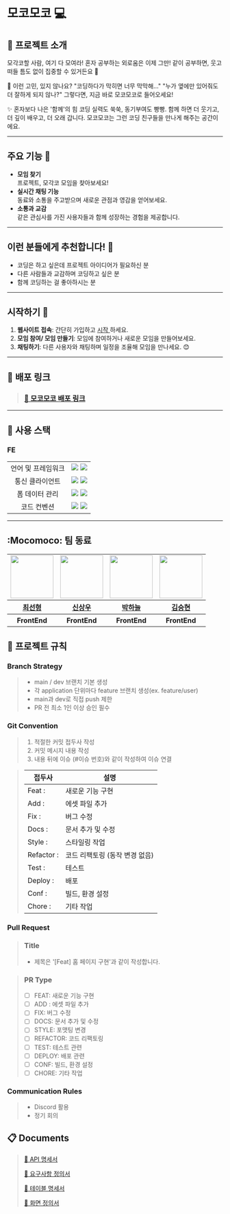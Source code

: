 # 모코모코 💻

## 📖 프로젝트 소개
모각코할 사람, 여기 다 모여라!
혼자 공부하는 외로움은 이제 그만!
같이 공부하면, 웃고 떠들 틈도 없이 집중할 수 있거든요 🌱

💬 이런 고민, 있지 않나요?
"코딩하다가 막히면 너무 막막해…"
"누가 옆에만 있어줘도 더 잘하게 되지 않나?"
그렇다면, 지금 바로 모코모코로 들어오세요!

✨ 혼자보다 나은 '함께'의 힘
코딩 실력도 쑥쑥, 동기부여도 빵빵.
함께 하면 더 웃기고, 더 깊이 배우고, 더 오래 갑니다.
모코모코는 그런 코딩 친구들을 만나게 해주는 공간이에요.

---

## 주요 기능 🌟  
- **모임 찾기**  
  프로젝트, 모각코 모임을 찾아보세요! 
- **실시간 채팅 기능**  
  동료와 소통을 주고받으며 새로운 관점과 영감을 얻어보세요.   
- **소통과 교감**  
  같은 관심사를 가진 사용자들과 함께 성장하는 경험을 제공합니다.  

---

## 이런 분들에게 추천합니다! 🎯  
- 코딩은 하고 싶은데 프로젝트 아이디어가 필요하신 분  
- 다른 사람들과 교감하며 코딩하고 싶은 분  
- 함께 코딩하는 걸 좋아하시는 분

---

## 시작하기 🚀  
1. **웹사이트 접속**: 간단히 가입하고 [ 시작 ](https://mocomoco.store/)하세요.  
2. **모임 참여/ 모임 만들기**: 모임에 참여하거나 새로운 모임을 만들어보세요.  
3. **채팅하기**: 다른 사용자와 채팅하며 일정을 조율해 모임을 만나세요.  😊

---
## 🔗 배포 링크

> ### [ 📗 모코모코 배포 링크 ](https://mocomoco.store)

---


## 🧰 사용 스택



### FE

<table>
  <tr>
    <td align="center">언어 및 프레임워크</td>
    <td>
     <img src="https://img.shields.io/badge/Next.js-000000?style=for-the-badge&logo=next.js&logoColor=white">
      <img src="https://img.shields.io/badge/TypeScript-3178C6?logo=typescript&logoColor=fff&style=for-the-badge"/>
    </td>
  <tr>
    <td align="center">통신 클라이언트</td>
    <td>
      <img src="https://img.shields.io/badge/Axios-5A29E4?logo=axios&logoColor=fff&style=for-the-badge"/>
      <img src="https://img.shields.io/badge/tanstack%20query-FF4154?logo=reactquery&logoColor=fff&style=for-the-badge"/>
    </td>
  <tr>
    <td align="center">폼 데이터 관리</td>
    <td>
      <img src="https://img.shields.io/badge/React%20Hook%20Form-EC5990?logo=reacthookform&logoColor=fff&style=for-the-badge"/>
      <img src="https://img.shields.io/badge/Zod-3E67B1?logo=zod&logoColor=fff&style=for-the-badge"/>
    </td>
  <tr>
    <td align="center">코드 컨벤션</td>
    <td>
      <img src="https://img.shields.io/badge/ESLint-4B32C3?logo=eslint&logoColor=fff&style=for-the-badge"/>
      <img src="https://img.shields.io/badge/Prettier-F7B93E?logo=prettier&logoColor=fff&style=for-the-badge"/>
<!--       <img src="https://img.shields.io/badge/husky-F05032?logo=git&logoColor=fff&style=for-the-badge"/> -->
<!--       <img src="https://img.shields.io/badge/commitlint-000000?logo=commitlint&logoColor=fff&style=for-the-badge"/> -->
    </td>
  </tr>
</table>



--- 

## :Mocomoco: 팀 동료

<table>
    <tbody>
        <tr>
            <td>
                <a href="https://github.com/seonysun">
                    <img src="https://avatars.githubusercontent.com/seonysun" width="100" height="100"/>
                </a>  
            </td>
            <td>
                <a href="https://github.com/Gu-Sul">
                    <img src="https://avatars.githubusercontent.com/Gu-Sul" width="100" height="100"/>
                </a>  
            </td>
            <td>
                <a href="https://github.com/neuliii">
                    <img src="https://avatars.githubusercontent.com/neuliii" width="100" height="100"/>
                </a>  
            </td>
            <td>
                <a href="https://github.com/namul21">
                    <img src="https://avatars.githubusercontent.com/namul21" width="100" height="100"/>
                </a>  
            </td>
        </tr>
        <tr>
            <th>
                <a href="https://github.com/seonysun">최선형</a>
            </th>
            <th>
                <a href="https://github.com/Gu-Sul">신상우</a>
            </th>
            <th>
                <a href="https://github.com/neuliii">박하늘</a>
            </th>
            <th>
                <a href="https://github.com/namul21">김승현</a>
            </th>
        </tr>
        <tr>
            <th>
                FrontEnd
            </th>
            <th>
                FrontEnd
            </th>
            <th>
                FrontEnd
            </th>
            <th>
                FrontEnd
            </th>
        </tr>
    </tbody>
</table>

## 📑 프로젝트 규칙

### Branch Strategy
> - main / dev 브랜치 기본 생성 
> - 각 application 단위마다 feature 브랜치 생성(ex. feature/user)
> - main과 dev로 직접 push 제한
> - PR 전 최소 1인 이상 승인 필수

### Git Convention
> 1. 적절한 커밋 접두사 작성
> 2. 커밋 메시지 내용 작성
> 3. 내용 뒤에 이슈 (#이슈 번호)와 같이 작성하여 이슈 연결

> | 접두사        | 설명                           |
> | ------------- | ------------------------------ |
> | Feat :     | 새로운 기능 구현               |
> | Add :      | 에셋 파일 추가                 |
> | Fix :      | 버그 수정                      |
> | Docs :     | 문서 추가 및 수정              |
> | Style :    | 스타일링 작업                  |
> | Refactor : | 코드 리팩토링 (동작 변경 없음) |
> | Test :     | 테스트                         |
> | Deploy :   | 배포                           |
> | Conf :     | 빌드, 환경 설정                |
> | Chore :    | 기타 작업                      |


### Pull Request
> ### Title
> * 제목은 '[Feat] 홈 페이지 구현'과 같이 작성합니다.

> ### PR Type
  > - [ ] FEAT: 새로운 기능 구현
  > - [ ] ADD : 에셋 파일 추가
  > - [ ] FIX: 버그 수정
  > - [ ] DOCS: 문서 추가 및 수정
  > - [ ] STYLE: 포맷팅 변경
  > - [ ] REFACTOR: 코드 리팩토링
  > - [ ] TEST: 테스트 관련
  > - [ ] DEPLOY: 배포 관련
  > - [ ] CONF: 빌드, 환경 설정
  > - [ ] CHORE: 기타 작업





### Communication Rules
> - Discord 활용 
> - 정기 회의


## :clipboard: Documents
> [📜 API 명세서](https://docs.google.com/spreadsheets/d/1F6xNcYVO3vJ38lsJw_J3GF30JE0AERvMfNzOfwWoeyE/edit?gid=1565530336#gid=1565530336)
> 
> [📜 요구사항 정의서](https://docs.google.com/spreadsheets/d/10pRKf7R6h8pqu2bZXpOhcKV4o6SFsKuUjfmEoLp117A/edit?gid=428803499#gid=428803499)
> 
> [📜 테이블 명세서](https://docs.google.com/spreadsheets/d/1t3OtOHbMm0FW5SeMhXcjHg2KSLSbOJCqFpOWH59G9Yw/edit?gid=0#gid=0)
>
> [📜 화면 정의서](https://www.figma.com/design/vG39DWPAqEVEWNQZhGWdEt/%EB%AA%A8%EC%BD%94%EB%AA%A8%EC%BD%94-%EC%99%80%EC%9D%B4%EC%96%B4%ED%94%84%EB%A0%88%EC%9E%84?t=xm42t4gxHNsu4jXr-0)
> 


